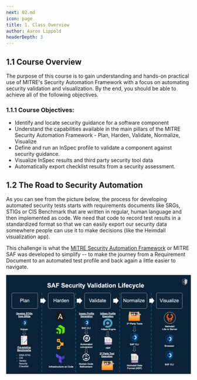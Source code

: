 ```yaml
---
next: 02.md
icon: page
title: 1. Class Overview
author: Aaron Lippold
headerDepth: 3
---
```


## 1.1 Course Overview
The purpose of this course is to gain understanding and hands-on practical use of MITRE's Security Automation Framework with a focus on automating security validation and visualization. By the end, you should be able to achieve all of the following objectives.

### 1.1.1 Course Objectives:
-	Identify and locate security guidance for a software component
-	Understand the capabilities available in the main pillars of the MITRE Security Automation Framework - Plan, Harden, Validate, Normalize, Visualize
-	Define and run an InSpec profile to validate a component against security guidance.
-	Visualize InSpec results and third party security tool data
- Automatically export checklist results from a security assessment.

## 1.2 The Road to Security Automation

As you can see from the picture below, the process for developing automated security tests starts with requirements documents like SRGs, STIGs or CIS Benchmark that are written in regular, human language and then implemented as code. We need that code to record test results in a standardized format so that we can easily export our security data somewhere people can use it to make decisions (like the Heimdall visualization app).

This challenge is what the [MITRE Security Automation Framework](https://saf.mitre.org) or MITRE SAF was developed to simplify -- to make the journey from a Requirement Document to an automated test profile and back again a little easier to navigate.



![Alt text](../../assets/img/saf-lifecycle.png)

